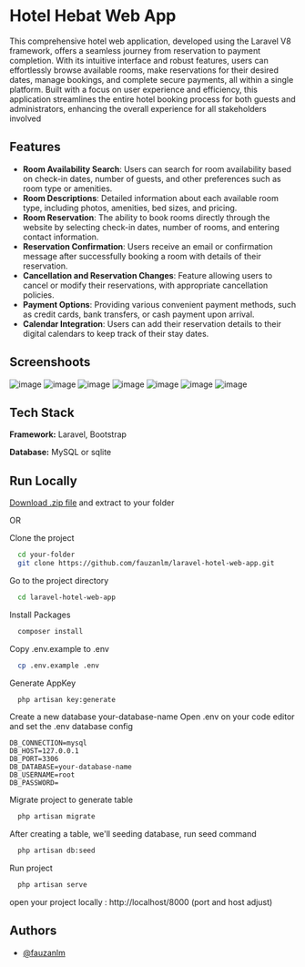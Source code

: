 
# Hotel Hebat Web App

This comprehensive hotel web application, developed using the Laravel V8 framework, offers a seamless journey from reservation to payment completion. With its intuitive interface and robust features, users can effortlessly browse available rooms, make reservations for their desired dates, manage bookings, and complete secure payments, all within a single platform. Built with a focus on user experience and efficiency, this application streamlines the entire hotel booking process for both guests and administrators, enhancing the overall experience for all stakeholders involved



## Features

- **Room Availability Search**: Users can search for room availability based on check-in dates, number of guests, and other preferences such as room type or amenities.
- **Room Descriptions**: Detailed information about each available room type, including photos, amenities, bed sizes, and pricing.
- **Room Reservation**: The ability to book rooms directly through the website by selecting check-in dates, number of rooms, and entering contact information.
- **Reservation Confirmation**: Users receive an email or confirmation message after successfully booking a room with details of their reservation.
- **Cancellation and Reservation Changes**: Feature allowing users to cancel or modify their reservations, with appropriate cancellation policies.
- **Payment Options**: Providing various convenient payment methods, such as credit cards, bank transfers, or cash payment upon arrival.
- **Calendar Integration**: Users can add their reservation details to their digital calendars to keep track of their stay dates.

## Screenshoots

![image](https://github.com/fauzanlm/laravel-hotel-web-app/assets/70043864/c16b2bf9-5049-49a5-bb8c-9fff8a8b4a32)
![image](https://github.com/fauzanlm/laravel-hotel-web-app/assets/70043864/6bc14de1-7dee-4bd5-a27d-9a26cecaf2f1)
![image](https://github.com/fauzanlm/laravel-hotel-web-app/assets/70043864/0aadcb07-d116-4141-9b84-1b5345c8ca2a)
![image](https://github.com/fauzanlm/laravel-hotel-web-app/assets/70043864/15bc6d78-f56c-4680-bea4-052b41dc6b39)
![image](https://github.com/fauzanlm/laravel-hotel-web-app/assets/70043864/ecba58e9-69a2-46a5-83cf-917676f22853)
![image](https://github.com/fauzanlm/laravel-hotel-web-app/assets/70043864/ce3b8c94-fe5f-443d-af86-12e417751069)
![image](https://github.com/fauzanlm/laravel-hotel-web-app/assets/70043864/9c612d77-c27d-480d-8638-7bcb3752f45f)



## Tech Stack

**Framework:** Laravel, Bootstrap

**Database:** MySQL or sqlite


## Run Locally


[Download .zip file](https://github.com/fauzanlm/laravel-hotel-web-app/archive/refs/heads/main.zip) and extract to your folder

OR

Clone the project


```bash
  cd your-folder
  git clone https://github.com/fauzanlm/laravel-hotel-web-app.git
```

Go to the project directory

```bash
  cd laravel-hotel-web-app
```

Install Packages

```bash
  composer install
```
Copy .env.example to .env

```bash
  cp .env.example .env
```
Generate AppKey

```bash
  php artisan key:generate
```

Create a new database your-database-name
Open .env on your code editor and set the .env database config

```
DB_CONNECTION=mysql
DB_HOST=127.0.0.1
DB_PORT=3306
DB_DATABASE=your-database-name
DB_USERNAME=root
DB_PASSWORD=
```

Migrate project to generate table

```bash
  php artisan migrate
```
After creating a table, we'll seeding database, run seed command

```bash
  php artisan db:seed
```
Run project

```bash
  php artisan serve
```

open your project locally : http://localhost/8000 (port and host adjust)


## Authors

- [@fauzanlm](https://www.github.com/fauzanlm)


